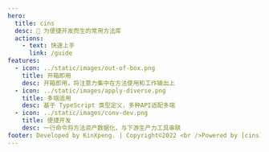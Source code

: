 ```yaml
---
hero:
  title: cins
  desc: 📖 为便捷开发而生的常用方法库
  actions:
    - text: 快速上手
      link: /guide
features:
  - icon: ../static/images/out-of-box.png
    title: 开箱即用
    desc: 开箱即用，将注意力集中在方法使用和工作输出上
  - icon: ../static/images/apply-diverse.png
    title: 多端适用
    desc: 基于 TypeScript 类型定义，多种API适配多端
  - icon: ../static/images/conv-dev.png
    title: 便捷开发
    desc: 一行命令将方法资产数据化，与下游生产力工具串联
footer: Developed by KinXpeng. | Copyright©2022 <br />Powered by [cins](https://docs.cins.cc)
---
```

